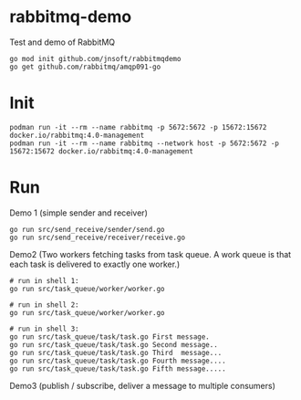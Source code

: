 # rabbitmq-demo
Test and demo of RabbitMQ


```
go mod init github.com/jnsoft/rabbitmqdemo 
go get github.com/rabbitmq/amqp091-go
```

# Init
```
podman run -it --rm --name rabbitmq -p 5672:5672 -p 15672:15672 docker.io/rabbitmq:4.0-management
podman run -it --rm --name rabbitmq --network host -p 5672:5672 -p 15672:15672 docker.io/rabbitmq:4.0-management
```

# Run

Demo 1 (simple sender and receiver)
```
go run src/send_receive/sender/send.go
go run src/send_receive/receiver/receive.go
```

Demo2 (Two workers fetching tasks from task queue. A work queue is that each task is delivered to exactly one worker.)
```
# run in shell 1:
go run src/task_queue/worker/worker.go

# run in shell 2:
go run src/task_queue/worker/worker.go

# run in shell 3:
go run src/task_queue/task/task.go First message.
go run src/task_queue/task/task.go Second message..
go run src/task_queue/task/task.go Third  message...
go run src/task_queue/task/task.go Fourth message....
go run src/task_queue/task/task.go Fifth message.....
```

Demo3 (publish / subscribe, deliver a message to multiple consumers)
```

```
